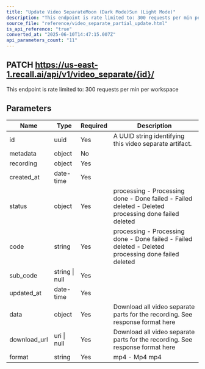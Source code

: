 ```yaml
---
title: "Update Video SeparateMoon (Dark Mode)Sun (Light Mode)"
description: "This endpoint is rate limited to: 300 requests per min per workspace"
source_file: "reference/video_separate_partial_update.html"
is_api_reference: "true"
converted_at: "2025-06-10T14:47:15.007Z"
api_parameters_count: "11"
---
```

## PATCH https://us-east-1.recall.ai/api/v1/video_separate/{id}/

This endpoint is rate limited to: 300 requests per min per workspace

## Parameters

| Name | Type | Required | Description |
| --- | --- | --- | --- |
| id | uuid | Yes | A UUID string identifying this video separate artifact. |
| metadata | object | No |  |
| recording | object | Yes |  |
| created_at | date-time | Yes |  |
| status | object | Yes | processing - Processing done - Done failed - Failed deleted - Deleted  processing done failed deleted |
| code | string | Yes | processing - Processing done - Done failed - Failed deleted - Deleted  processing done failed deleted |
| sub_code | string \| null | Yes |  |
| updated_at | date-time | Yes |  |
| data | object | Yes | Download all video separate parts for the recording. See response format here |
| download_url | uri \| null | Yes | Download all video separate parts for the recording. See response format here |
| format | string | Yes | mp4 - Mp4  mp4 |
